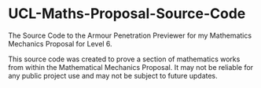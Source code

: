 # UCL-Maths-Proposal-Source-Code
The Source Code to the Armour Penetration Previewer for my Mathematics Mechanics Proposal for Level 6.

This source code was created to prove a section of mathematics works from within the Mathematical Mechanics Proposal. 
It may not be reliable for any public project use and may not be subject to future updates.

